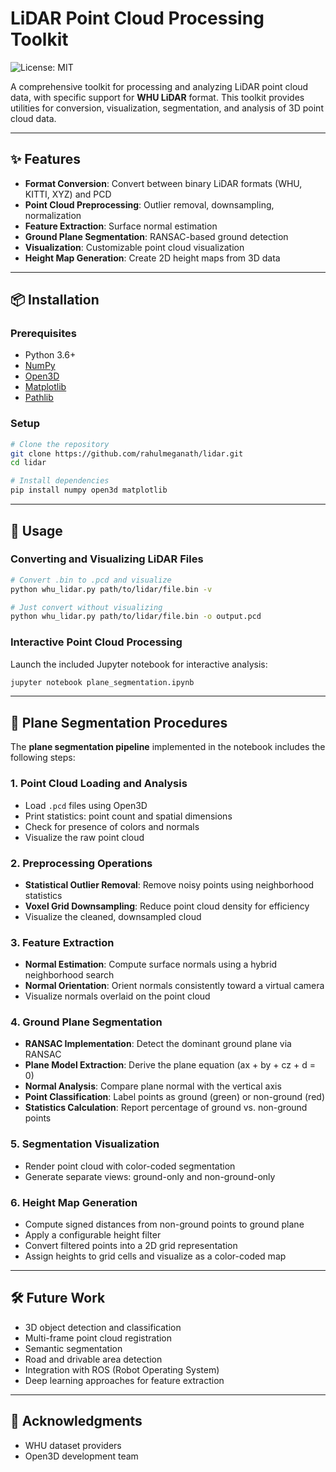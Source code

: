 # LiDAR Point Cloud Processing Toolkit

![License: MIT](https://img.shields.io/badge/License-MIT-yellow.svg)

A comprehensive toolkit for processing and analyzing LiDAR point cloud data, with specific support for **WHU LiDAR** format. This toolkit provides utilities for conversion, visualization, segmentation, and analysis of 3D point cloud data.

---

## ✨ Features

* **Format Conversion**: Convert between binary LiDAR formats (WHU, KITTI, XYZ) and PCD
* **Point Cloud Preprocessing**: Outlier removal, downsampling, normalization
* **Feature Extraction**: Surface normal estimation
* **Ground Plane Segmentation**: RANSAC-based ground detection
* **Visualization**: Customizable point cloud visualization
* **Height Map Generation**: Create 2D height maps from 3D data

---

## 📦 Installation

### Prerequisites

* Python 3.6+
* [NumPy](https://numpy.org/)
* [Open3D](http://www.open3d.org/)
* [Matplotlib](https://matplotlib.org/)
* [Pathlib](https://docs.python.org/3/library/pathlib.html)

### Setup

```bash
# Clone the repository
git clone https://github.com/rahulmeganath/lidar.git
cd lidar

# Install dependencies
pip install numpy open3d matplotlib
```

---

## 🚀 Usage

### Converting and Visualizing LiDAR Files

```bash
# Convert .bin to .pcd and visualize
python whu_lidar.py path/to/lidar/file.bin -v

# Just convert without visualizing
python whu_lidar.py path/to/lidar/file.bin -o output.pcd
```

### Interactive Point Cloud Processing

Launch the included Jupyter notebook for interactive analysis:

```bash
jupyter notebook plane_segmentation.ipynb
```

---

## 🧭 Plane Segmentation Procedures

The **plane segmentation pipeline** implemented in the notebook includes the following steps:

### 1. **Point Cloud Loading and Analysis**

* Load `.pcd` files using Open3D
* Print statistics: point count and spatial dimensions
* Check for presence of colors and normals
* Visualize the raw point cloud

### 2. **Preprocessing Operations**

* **Statistical Outlier Removal**: Remove noisy points using neighborhood statistics
* **Voxel Grid Downsampling**: Reduce point cloud density for efficiency
* Visualize the cleaned, downsampled cloud

### 3. **Feature Extraction**

* **Normal Estimation**: Compute surface normals using a hybrid neighborhood search
* **Normal Orientation**: Orient normals consistently toward a virtual camera
* Visualize normals overlaid on the point cloud

### 4. **Ground Plane Segmentation**

* **RANSAC Implementation**: Detect the dominant ground plane via RANSAC
* **Plane Model Extraction**: Derive the plane equation (ax + by + cz + d = 0)
* **Normal Analysis**: Compare plane normal with the vertical axis
* **Point Classification**: Label points as ground (green) or non-ground (red)
* **Statistics Calculation**: Report percentage of ground vs. non-ground points

### 5. **Segmentation Visualization**

* Render point cloud with color-coded segmentation
* Generate separate views: ground-only and non-ground-only

### 6. **Height Map Generation**

* Compute signed distances from non-ground points to ground plane
* Apply a configurable height filter
* Convert filtered points into a 2D grid representation
* Assign heights to grid cells and visualize as a color-coded map

---

## 🛠️ Future Work

* 3D object detection and classification
* Multi-frame point cloud registration
* Semantic segmentation
* Road and drivable area detection
* Integration with ROS (Robot Operating System)
* Deep learning approaches for feature extraction

---

## 🙏 Acknowledgments

* WHU dataset providers
* Open3D development team

